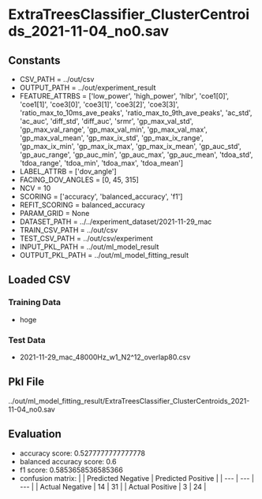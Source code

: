 # ExtraTreesClassifier_ClusterCentroids_2021-11-04_no0.sav
## Constants
- CSV_PATH = ../out/csv
- OUTPUT_PATH = ../out/experiment_result
- FEATURE_ATTRBS = ['low_power', 'high_power', 'hlbr', 'coe1[0]', 'coe1[1]', 'coe3[0]', 'coe3[1]', 'coe3[2]', 'coe3[3]', 'ratio_max_to_10ms_ave_peaks', 'ratio_max_to_9th_ave_peaks', 'ac_std', 'ac_auc', 'diff_std', 'diff_auc', 'srmr', 'gp_max_val_std', 'gp_max_val_range', 'gp_max_val_min', 'gp_max_val_max', 'gp_max_val_mean', 'gp_max_ix_std', 'gp_max_ix_range', 'gp_max_ix_min', 'gp_max_ix_max', 'gp_max_ix_mean', 'gp_auc_std', 'gp_auc_range', 'gp_auc_min', 'gp_auc_max', 'gp_auc_mean', 'tdoa_std', 'tdoa_range', 'tdoa_min', 'tdoa_max', 'tdoa_mean']
- LABEL_ATTRB = ['dov_angle']
- FACING_DOV_ANGLES = [0, 45, 315]
- NCV = 10
- SCORING = ['accuracy', 'balanced_accuracy', 'f1']
- REFIT_SCORING = balanced_accuracy
- PARAM_GRID = None
- DATASET_PATH = ../../experiment_dataset/2021-11-29_mac
- TRAIN_CSV_PATH = ../out/csv
- TEST_CSV_PATH = ../out/csv/experiment
- INPUT_PKL_PATH = ../out/ml_model_result
- OUTPUT_PKL_PATH = ../out/ml_model_fitting_result

## Loaded CSV
### Training Data
- hoge

### Test Data
- 2021-11-29_mac_48000Hz_w1_N2^12_overlap80.csv

## Pkl File
../out/ml_model_fitting_result/ExtraTreesClassifier_ClusterCentroids_2021-11-04_no0.sav

## Evaluation
- accuracy score: 0.5277777777777778
- balanced accuracy score: 0.6
- f1 score: 0.5853658536585366
- confusion matrix:
|  | Predicted Negative | Predicted Positive |
| --- | --- | --- |
| Actual Negative | 14 | 31 |
| Actual Positive | 3 | 24 |

      